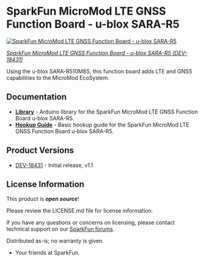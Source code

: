 SparkFun MicroMod LTE GNSS Function Board - u-blox SARA-R5
========================================

[![SparkFun MicroMod LTE GNSS Function Board - u-blox SARA-R5](https://cdn.sparkfun.com/r/600-600/assets/parts/1/7/8/5/8/18431-_DEV_MicroMod_LTE_GNSS_Function_Board-_01.jpg)](https://www.sparkfun.com/products/18431)

[*SparkFun MicroMod LTE GNSS Function Board - u-blox SARA-R5 (DEV-18431)*](https://www.sparkfun.com/products/18431)

Using the u-blox SARA-R510M8S, this function board adds LTE and GNSS capabilities to the MicroMod EcoSystem.


Documentation
--------------
* **[Library](https://github.com/sparkfun/SparkFun_u-blox_SARA-R5_Arduino_Library)** - Arduino library for the SparkFun MicroMod LTE GNSS Function Board u-blox SARA-R5.
* **[Hookup Guide](https://docs.sparkfun.com/SparkFun_MicroMod_LTE_GNSS_Function_Board_u-blox_SARA-R5)** - Basic hookup guide for the SparkFun MicroMod LTE GNSS Function Board u-blox SARA-R5.

Product Versions
----------------
* [DEV-18431](https://www.sparkfun.com/products/18431) - Initial release, v1.1

License Information
-------------------

This product is _**open source**_!

Please review the LICENSE.md file for license information.

If you have any questions or concerns on licensing, please contact technical support on our [SparkFun forums](https://forum.sparkfun.com/viewforum.php?f=152).

Distributed as-is; no warranty is given.

- Your friends at SparkFun.

_<COLLABORATION CREDIT>_
